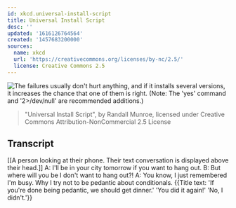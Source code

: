 ```yaml
---
id: xkcd.universal-install-script
title: Universal Install Script
desc: ''
updated: '1616126764564'
created: '1457683200000'
sources:
  name: xkcd
  url: 'https://creativecommons.org/licenses/by-nc/2.5/'
  license: Creative Commons 2.5
---
```

![The failures usually don't hurt anything, and if it installs several versions, it increases the chance that one of them is right. (Note: The 'yes' command and '2>/dev/null' are recommended additions.)](https://imgs.xkcd.com/comics/universal_install_script.png)
> "Universal Install Script", by Randall Munroe, licensed under Creative Commons Attribution-NonCommercial 2.5 License

## Transcript
[[A person looking at their phone. Their text conversation is displayed above their head.]]
A: I'll be in your city tomorrow if you want to hang out.
B: But where will you be I 
don't
 want to hang out?!
A: You know, I just remembered I'm busy.
Why I try not to be pedantic about conditionals.
{{Title text: 'If you're done being pedantic, we should get dinner.' 'You did it again!' 'No, I didn't.'}}
